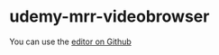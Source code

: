 # udemy-mrr-videobrowser

You can use the [editor on Github](https://nowaxsky.github.io/udemy-mrr-videobrowser/.)
